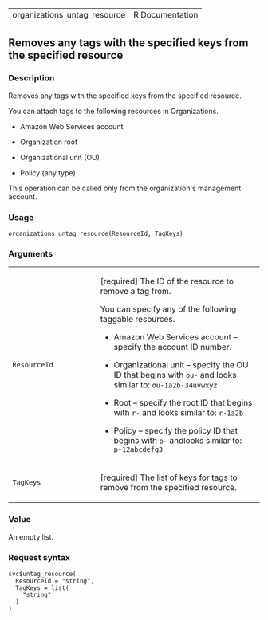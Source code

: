 <table style="width: 100%;">
<tbody>
<tr class="odd">
<td>organizations_untag_resource</td>
<td style="text-align: right;">R Documentation</td>
</tr>
</tbody>
</table>

## Removes any tags with the specified keys from the specified resource

### Description

Removes any tags with the specified keys from the specified resource.

You can attach tags to the following resources in Organizations.

-   Amazon Web Services account

-   Organization root

-   Organizational unit (OU)

-   Policy (any type)

This operation can be called only from the organization's management
account.

### Usage

    organizations_untag_resource(ResourceId, TagKeys)

### Arguments

<table>
<colgroup>
<col style="width: 35%" />
<col style="width: 65%" />
</colgroup>
<tbody>
<tr class="odd">
<td><code
id="organizations_untag_resource_:_ResourceId">ResourceId</code></td>
<td><p>[required] The ID of the resource to remove a tag from.</p>
<p>You can specify any of the following taggable resources.</p>
<ul>
<li><p>Amazon Web Services account – specify the account ID
number.</p></li>
<li><p>Organizational unit – specify the OU ID that begins with <code
style="white-space: pre;">⁠ou-⁠</code> and looks similar to: <code
style="white-space: pre;">⁠ou-1a2b-34uvwxyz ⁠</code></p></li>
<li><p>Root – specify the root ID that begins with <code
style="white-space: pre;">⁠r-⁠</code> and looks similar to: <code
style="white-space: pre;">⁠r-1a2b ⁠</code></p></li>
<li><p>Policy – specify the policy ID that begins with <code
style="white-space: pre;">⁠p-⁠</code> andlooks similar to: <code
style="white-space: pre;">⁠p-12abcdefg3 ⁠</code></p></li>
</ul></td>
</tr>
<tr class="even">
<td><code
id="organizations_untag_resource_:_TagKeys">TagKeys</code></td>
<td><p>[required] The list of keys for tags to remove from the specified
resource.</p></td>
</tr>
</tbody>
</table>

### Value

An empty list.

### Request syntax

    svc$untag_resource(
      ResourceId = "string",
      TagKeys = list(
        "string"
      )
    )

